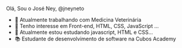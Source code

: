 Olá, Sou o José Ney, @jneyneto

- 🔭 Atualmente trabalhando com Medicina Veterinária 
- 👯 Tenho interesse em Front-end, HTML, CSS, JavaScript ... 
- 🌱 Atualmente estou estudando javascript, HTML e CSS... 
- 📚 Estudante de desenvolvimento de software na Cubos Academy 

<!--
**jneyneto/Jneyneto** is a ✨ _special_ ✨ repository because its `README.md` (this file) appears on your GitHub profile.

Here are some ideas to get you started:

- 🔭 I’m currently working on ...
- 🌱 I’m currently learning ...
- 👯 I’m looking to collaborate on ...
- 🤔 I’m looking for help with ...
- 💬 Ask me about ...
- 📫 How to reach me: ...
- 😄 Pronouns: ...
- ⚡ Fun fact: ...
-->
